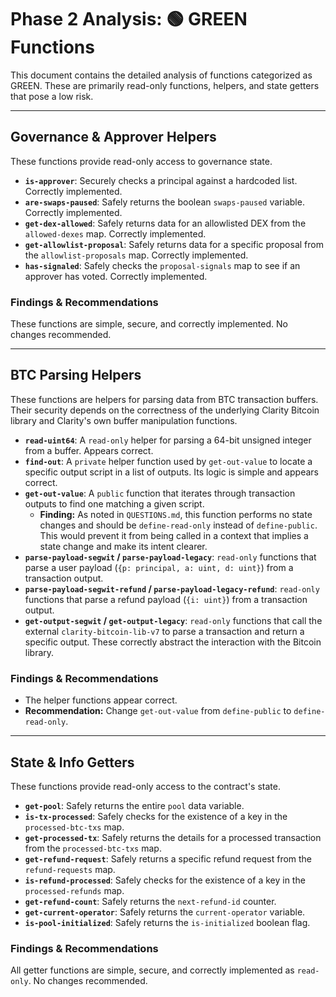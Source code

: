 # Phase 2 Analysis: 🟢 GREEN Functions

This document contains the detailed analysis of functions categorized as GREEN. These are primarily read-only functions, helpers, and state getters that pose a low risk.

---

## Governance & Approver Helpers

These functions provide read-only access to governance state.

- **`is-approver`**: Securely checks a principal against a hardcoded list. Correctly implemented.
- **`are-swaps-paused`**: Safely returns the boolean `swaps-paused` variable. Correctly implemented.
- **`get-dex-allowed`**: Safely returns data for an allowlisted DEX from the `allowed-dexes` map. Correctly implemented.
- **`get-allowlist-proposal`**: Safely returns data for a specific proposal from the `allowlist-proposals` map. Correctly implemented.
- **`has-signaled`**: Safely checks the `proposal-signals` map to see if an approver has voted. Correctly implemented.

### Findings & Recommendations
These functions are simple, secure, and correctly implemented. No changes recommended.

---

## BTC Parsing Helpers

These functions are helpers for parsing data from BTC transaction buffers. Their security depends on the correctness of the underlying Clarity Bitcoin library and Clarity's own buffer manipulation functions.

- **`read-uint64`**: A `read-only` helper for parsing a 64-bit unsigned integer from a buffer. Appears correct.
- **`find-out`**: A `private` helper function used by `get-out-value` to locate a specific output script in a list of outputs. Its logic is simple and appears correct.
- **`get-out-value`**: A `public` function that iterates through transaction outputs to find one matching a given script.
    - **Finding:** As noted in `QUESTIONS.md`, this function performs no state changes and should be `define-read-only` instead of `define-public`. This would prevent it from being called in a context that implies a state change and make its intent clearer.
- **`parse-payload-segwit` / `parse-payload-legacy`**: `read-only` functions that parse a user payload (`{p: principal, a: uint, d: uint}`) from a transaction output.
- **`parse-payload-segwit-refund` / `parse-payload-legacy-refund`**: `read-only` functions that parse a refund payload (`{i: uint}`) from a transaction output.
- **`get-output-segwit` / `get-output-legacy`**: `read-only` functions that call the external `clarity-bitcoin-lib-v7` to parse a transaction and return a specific output. These correctly abstract the interaction with the Bitcoin library.

### Findings & Recommendations
- The helper functions appear correct.
- **Recommendation:** Change `get-out-value` from `define-public` to `define-read-only`.

---

## State & Info Getters

These functions provide read-only access to the contract's state.

- **`get-pool`**: Safely returns the entire `pool` data variable.
- **`is-tx-processed`**: Safely checks for the existence of a key in the `processed-btc-txs` map.
- **`get-processed-tx`**: Safely returns the details for a processed transaction from the `processed-btc-txs` map.
- **`get-refund-request`**: Safely returns a specific refund request from the `refund-requests` map.
- **`is-refund-processed`**: Safely checks for the existence of a key in the `processed-refunds` map.
- **`get-refund-count`**: Safely returns the `next-refund-id` counter.
- **`get-current-operator`**: Safely returns the `current-operator` variable.
- **`is-pool-initialized`**: Safely returns the `is-initialized` boolean flag.

### Findings & Recommendations
All getter functions are simple, secure, and correctly implemented as `read-only`. No changes recommended.
